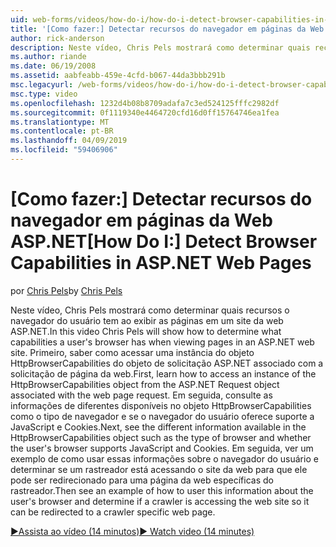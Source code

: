 ```yaml
---
uid: web-forms/videos/how-do-i/how-do-i-detect-browser-capabilities-in-aspnet-web-pages
title: '[Como fazer:] Detectar recursos do navegador em páginas da Web ASP.NET | Microsoft Docs'
author: rick-anderson
description: Neste vídeo, Chris Pels mostrará como determinar quais recursos o navegador do usuário tem ao exibir as páginas em um site da web ASP.NET. Primeiro, saber como acc....
ms.author: riande
ms.date: 06/19/2008
ms.assetid: aabfeabb-459e-4cfd-b067-44da3bbb291b
msc.legacyurl: /web-forms/videos/how-do-i/how-do-i-detect-browser-capabilities-in-aspnet-web-pages
msc.type: video
ms.openlocfilehash: 1232d4b08b8709adafa7c3ed524125fffc2982df
ms.sourcegitcommit: 0f1119340e4464720cfd16d0ff15764746ea1fea
ms.translationtype: MT
ms.contentlocale: pt-BR
ms.lasthandoff: 04/09/2019
ms.locfileid: "59406906"
---
```

# <a name="how-do-i-detect-browser-capabilities-in-aspnet-web-pages"></a><span data-ttu-id="386c4-104">[Como fazer:] Detectar recursos do navegador em páginas da Web ASP.NET</span><span class="sxs-lookup"><span data-stu-id="386c4-104">[How Do I:] Detect Browser Capabilities in ASP.NET Web Pages</span></span>

<span data-ttu-id="386c4-105">por [Chris Pels](https://twitter.com/chrispels)</span><span class="sxs-lookup"><span data-stu-id="386c4-105">by [Chris Pels](https://twitter.com/chrispels)</span></span>

<span data-ttu-id="386c4-106">Neste vídeo, Chris Pels mostrará como determinar quais recursos o navegador do usuário tem ao exibir as páginas em um site da web ASP.NET.</span><span class="sxs-lookup"><span data-stu-id="386c4-106">In this video Chris Pels will show how to determine what capabilities a user's browser has when viewing pages in an ASP.NET web site.</span></span> <span data-ttu-id="386c4-107">Primeiro, saber como acessar uma instância do objeto HttpBrowserCapabilities do objeto de solicitação ASP.NET associado com a solicitação de página da web.</span><span class="sxs-lookup"><span data-stu-id="386c4-107">First, learn how to access an instance of the HttpBrowserCapabilities object from the ASP.NET Request object associated with the web page request.</span></span> <span data-ttu-id="386c4-108">Em seguida, consulte as informações de diferentes disponíveis no objeto HttpBrowserCapabilities como o tipo de navegador e se o navegador do usuário oferece suporte a JavaScript e Cookies.</span><span class="sxs-lookup"><span data-stu-id="386c4-108">Next, see the different information available in the HttpBrowserCapabilities object such as the type of browser and whether the user's browser supports JavaScript and Cookies.</span></span> <span data-ttu-id="386c4-109">Em seguida, ver um exemplo de como usar essas informações sobre o navegador do usuário e determinar se um rastreador está acessando o site da web para que ele pode ser redirecionado para uma página da web específicas do rastreador.</span><span class="sxs-lookup"><span data-stu-id="386c4-109">Then see an example of how to user this information about the user's browser and determine if a crawler is accessing the web site so it can be redirected to a crawler specific web page.</span></span>

[<span data-ttu-id="386c4-110">&#9654;Assista ao vídeo (14 minutos)</span><span class="sxs-lookup"><span data-stu-id="386c4-110">&#9654; Watch video (14 minutes)</span></span>](https://channel9.msdn.com/Blogs/ASP-NET-Site-Videos/how-do-i-detect-browser-capabilities-in-aspnet-web-pages)
